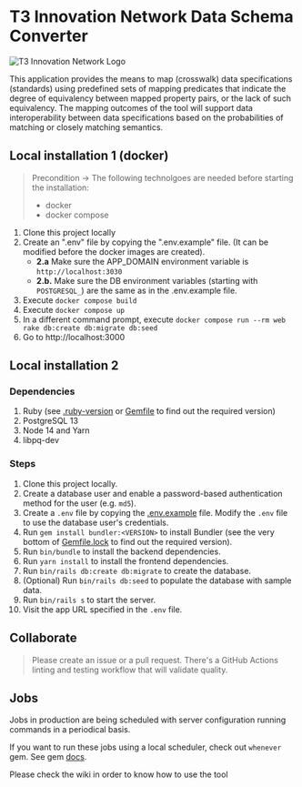 # T3 Innovation Network Data Schema Converter

![T3 Innovation Network Logo](https://res.cloudinary.com/ricardo-gamarra/image/upload/v1609273002/t3-desm/T3Logo_lv3xpn.png)

This application provides the means to map (crosswalk) data specifications (standards) using predefined sets of mapping predicates that indicate the degree of equivalency between mapped property pairs, or the lack of such equivalency. The mapping outcomes of the tool will support data interoperability between data specifications based on the probabilities of matching or closely matching semantics.

## Local installation 1 (docker)

> Precondition -> The following technolgoes are needed before starting the installation:
> - docker
> - docker compose

1. Clone this project locally
2. Create an ".env" file by copying the ".env.example" file. (It can be modified before the docker images are created).
    - **2.a** Make sure the APP_DOMAIN environment variable is `http://localhost:3030`
    - **2.b.** Make sure the DB environment variables (starting with `POSTGRESQL_`) are the same as in the .env.example file.
3. Execute `docker compose build`
4. Execute `docker compose up`
5. In a different command prompt, execute `docker compose run --rm web rake db:create db:migrate db:seed`
6. Go to http://localhost:3000

## Local installation 2

### Dependencies

1. Ruby (see [.ruby-version](.ruby-version) or [Gemfile](Gemfile) to find out the required version)
2. PostgreSQL 13
3. Node 14 and Yarn
4. libpq-dev

### Steps

1. Clone this project locally.
2. Create a database user and enable a password-based authentication method for the user (e.g. `md5`).
3. Create a `.env` file by copying the [.env.example](.env.example) file. Modify the `.env` file to use the database user's credentials.
4. Run `gem install bundler:<VERSION>` to install Bundler (see the very bottom of [Gemfile.lock](Gemfile.lock) to find out the required version).
5. Run `bin/bundle` to install the backend dependencies.
6. Run `yarn install` to install the frontend dependencies.
7. Run `bin/rails db:create db:migrate` to create the database.
8. (Optional) Run `bin/rails db:seed` to populate the database with sample data.
9. Run `bin/rails s` to start the server.
10. Visit the app URL specified in the `.env` file.

## Collaborate

> Please create an issue or a pull request. There's a GitHub Actions linting and testing workflow that will validate quality.

## Jobs

Jobs in production are being scheduled with server configuration running commands in a periodical basis.

If you want to run these jobs using a local scheduler, check out `whenever` gem. See gem [docs](https://github.com/javan/whenever).

Please check the wiki in order to know how to use the tool
